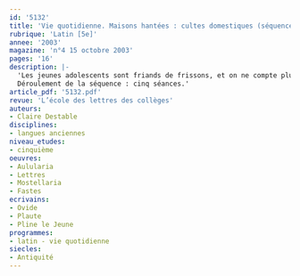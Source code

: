 ```yaml
---
id: '5132'
title: 'Vie quotidienne. Maisons hantées : cultes domestiques (séquence)'
rubrique: 'Latin [5e]'
annee: '2003'
magazine: 'n°4 15 octobre 2003'
pages: '16'
description: |-
  'Les jeunes adolescents sont friands de frissons, et on ne compte plus les spectres qui hantent la littérature de jeunesse. À Rome aussi, on vénérait les ombres : les fantômes d’aujourd’hui ressemblent-ils à ceux d’hier ? Leur comparaison permet de dégager la spécificité des croyances romaines. L’étude du cadre familial et des cultes est inscrite au programme de cinquième. La démarche adoptée dans cet article place la lecture de textes authentiques au centre de l’apprentissage : l’étude de la langue est subordonnée à une observation dans les textes.
  Déroulement de la séquence : cinq séances.'
article_pdf: '5132.pdf'
revue: 'L’école des lettres des collèges'
auteurs:
- Claire Destable
disciplines:
- langues anciennes
niveau_etudes:
- cinquième
oeuvres:
- Aulularia
- Lettres
- Mostellaria
- Fastes
ecrivains:
- Ovide
- Plaute
- Pline le Jeune
programmes:
- latin - vie quotidienne
siecles:
- Antiquité
---
```

